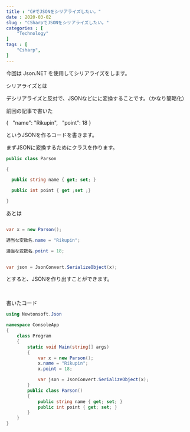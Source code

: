 ```yaml
---
title : "C#でJSONをシリアライズしたい。"
date : 2020-03-02
slug : "CSharpでJSONをシリアライズしたい。"
categories : [
    "Technology"
]
tags : [
    "Csharp",
]
---
```

今回は Json.NET を使用してシリアライズをします。

シリアライズとは

デシリアライズと反対で、JSONなどにに変換することです。（かなり簡略化）


前回の記事で書いた

{
  "name": "Rikupin",
  "point": 18
}

というJSONを作るコードを書きます。

まずJSONに変換するためにクラスを作ります。


```cs
public class Parson

{

  public string name { get; set; }

  public int point { get ;set ;}

}
```
あとは
```cs

var x = new Parson();

適当な変数名.name = "Rikupin";

適当な変数名.point = 18;
 

var json = JsonConvert.SerializeObject(x);
```

とすると、JSONを作り出すことができます。

 

書いたコード
```cs
using Newtonsoft.Json

namespace ConsoleApp
{
    class Program
    {
        static void Main(string[] args)
        {
            var x = new Parson();
            x.name = "Rikupin";
            x.point = 18;

            var json = JsonConvert.SerializeObject(x);
        }
        public class Parson()
        {
            public string name { get; set; }
            public int point { get; set; }
        }
    }
}
```
